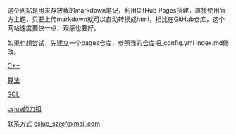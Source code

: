 这个网站是用来存放我的markdown笔记，利用GitHub Pages搭建，直接使用官方主题，只要上传markdown就可以自动转换成html，相比在GitHub仓库，这个网站速度要快一点，观感也要好。

如果也想尝试，先建立一个pages仓库，参照我的[仓库](https://github.com/csjue/csjue.github.io)把_config.yml index.md修改。

[C++](_posts/2020-9-24-cpp.md)

[算法](_posts/2020-9-25-algorithms.md)

[SQL](_posts/2020-9-25-SQL.md)

[csjue的力扣](_posts/2020-9-25-leetcode.md)

联系方式 csjue_sz@foxmail.com
